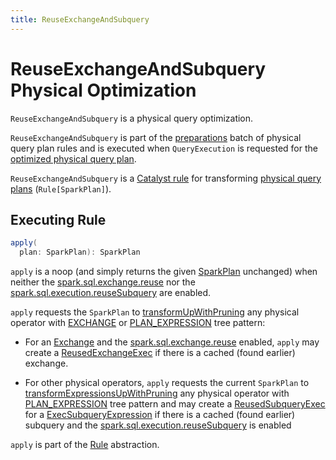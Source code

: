 ```yaml
---
title: ReuseExchangeAndSubquery
---
```


# ReuseExchangeAndSubquery Physical Optimization

`ReuseExchangeAndSubquery` is a physical query optimization.

`ReuseExchangeAndSubquery` is part of the [preparations](../QueryExecution.md#preparations) batch of physical query plan rules and is executed when `QueryExecution` is requested for the [optimized physical query plan](../QueryExecution.md#executedPlan).

`ReuseExchangeAndSubquery` is a [Catalyst rule](../catalyst/Rule.md) for transforming [physical query plans](../physical-operators/SparkPlan.md) (`Rule[SparkPlan]`).

## <span id="apply"> Executing Rule

```scala
apply(
  plan: SparkPlan): SparkPlan
```

`apply` is a noop (and simply returns the given [SparkPlan](../physical-operators/SparkPlan.md) unchanged) when neither the [spark.sql.exchange.reuse](../configuration-properties.md#spark.sql.exchange.reuse) nor the [spark.sql.execution.reuseSubquery](../configuration-properties.md#spark.sql.execution.reuseSubquery) are enabled.

`apply` requests the `SparkPlan` to [transformUpWithPruning](../physical-operators/SparkPlan.md#transformUpWithPruning) any physical operator with [EXCHANGE](../catalyst/TreePattern.md#EXCHANGE) or [PLAN_EXPRESSION](../catalyst/TreePattern.md#PLAN_EXPRESSION) tree pattern:

* For an [Exchange](../physical-operators/Exchange.md) and the [spark.sql.exchange.reuse](../configuration-properties.md#spark.sql.exchange.reuse) enabled, `apply` may create a [ReusedExchangeExec](../physical-operators/ReusedExchangeExec.md) if there is a cached (found earlier) exchange.

* For other physical operators, `apply` requests the current `SparkPlan` to [transformExpressionsUpWithPruning](../physical-operators/SparkPlan.md#transformExpressionsUpWithPruning) any physical operator with [PLAN_EXPRESSION](../catalyst/TreePattern.md#PLAN_EXPRESSION) tree pattern and may create a [ReusedSubqueryExec](../physical-operators/ReusedSubqueryExec.md) for a [ExecSubqueryExpression](../expressions/ExecSubqueryExpression.md) if there is a cached (found earlier) subquery and the [spark.sql.execution.reuseSubquery](../configuration-properties.md#spark.sql.execution.reuseSubquery) is enabled

`apply` is part of the [Rule](../catalyst/Rule.md#apply) abstraction.
